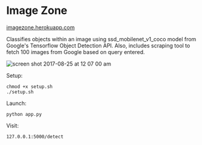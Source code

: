 # Image Zone

[imagezone.herokuapp.com](https://imagezone.herokuapp.com)

Classifies objects within an image using ssd_mobilenet_v1_coco model from Google's Tensorflow Object Detection API.
Also, includes scraping tool to fetch 100 images from Google based on query entered.

![screen shot 2017-08-25 at 12 07 00 am](https://user-images.githubusercontent.com/16431807/29699304-b1da0cb2-8929-11e7-9caa-f03a92a8b781.png)

Setup:
```
chmod +x setup.sh
./setup.sh
```

Launch:
```
python app.py
```

Visit:
```
127.0.0.1:5000/detect
```
